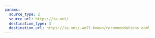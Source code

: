 ```yaml
---
params:
  source_type: 2
  source_url: https://ia.net/
  destination_type: 3
  destination_url: https://ia.net/.well-known/recommendations.opml
---
```

